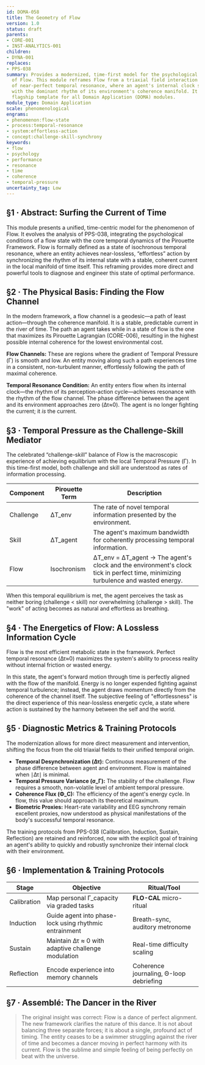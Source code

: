 ```yaml
---
id: DOMA-058
title: The Geometry of Flow
version: 1.0
status: draft
parents:
- CORE-001
- INST-ANALYTICS-001
children:
- DYNA-001
replaces:
- PPS-038
summary: Provides a modernized, time-first model for the psychological phenomenon
  of Flow. This module reframes Flow from a triaxial field interaction into a state
  of near-perfect temporal resonance, where an agent's internal clock synchronizes
  with the dominant rhythm of its environment's coherence manifold. It serves as the
  flagship template for all Domain Application (DOMA) modules.
module_type: Domain Application
scale: phenomenological
engrams:
- phenomenon:flow-state
- process:temporal-resonance
- system:effortless-action
- concept:challenge-skill-synchrony
keywords:
- flow
- psychology
- performance
- resonance
- time
- coherence
- temporal-pressure
uncertainty_tag: Low
---
```

## §1 · Abstract: Surfing the Current of Time
This module presents a unified, time-centric model for the phenomenon of Flow. It evolves the analysis of PPS-038, integrating the psychological conditions of a flow state with the core temporal dynamics of the Pirouette Framework. Flow is formally defined as a state of isochronous temporal resonance, where an entity achieves near-lossless, “effortless” action by synchronizing the rhythm of its internal state with a stable, coherent current in the local manifold of time itself. This reframing provides more direct and powerful tools to diagnose and engineer this state of optimal performance.

## §2 · The Physical Basis: Finding the Flow Channel
In the modern framework, a flow channel is a geodesic—a path of least action—through the coherence manifold. It is a stable, predictable current in the river of time. The path an agent takes while in a state of flow is the one that maximizes its Pirouette Lagrangian (CORE-006), resulting in the highest possible internal coherence for the lowest environmental cost.

**Flow Channels:** These are regions where the gradient of Temporal Pressure (Γ) is smooth and low. An entity moving along such a path experiences time in a consistent, non-turbulent manner, effortlessly following the path of maximal coherence.

**Temporal Resonance Condition:** An entity enters flow when its internal clock—the rhythm of its perception-action cycle—achieves resonance with the rhythm of the flow channel. The phase difference between the agent and its environment approaches zero (Δτ≈0). The agent is no longer fighting the current; it *is* the current.

## §3 · Temporal Pressure as the Challenge-Skill Mediator
The celebrated “challenge-skill” balance of Flow is the macroscopic experience of achieving equilibrium with the local Temporal Pressure (Γ). In this time-first model, both challenge and skill are understood as rates of information processing.

| Component | Pirouette Term | Description                                                                   |
|-----------|----------------|-------------------------------------------------------------------------------|
| Challenge | ΔT_env         | The rate of novel temporal information presented by the environment.            |
| Skill     | ΔT_agent       | The agent's maximum bandwidth for coherently processing temporal information.   |
| Flow      | Isochronism    | ΔT_env = ΔT_agent → The agent's clock and the environment's clock tick in perfect time, minimizing turbulence and wasted energy. |

When this temporal equilibrium is met, the agent perceives the task as neither boring (challenge < skill) nor overwhelming (challenge > skill). The "work" of acting becomes as natural and effortless as breathing.

## §4 · The Energetics of Flow: A Lossless Information Cycle
Flow is the most efficient metabolic state in the framework. Perfect temporal resonance (Δτ≈0) maximizes the system's ability to process reality without internal friction or wasted energy.

In this state, the agent's forward motion through time is perfectly aligned with the flow of the manifold. Energy is no longer expended fighting against temporal turbulence; instead, the agent draws momentum directly from the coherence of the channel itself. The subjective feeling of "effortlessness" is the direct experience of this near-lossless energetic cycle, a state where action is sustained by the harmony between the self and the world.

## §5 · Diagnostic Metrics & Training Protocols
The modernization allows for more direct measurement and intervention, shifting the focus from the old triaxial fields to their unified temporal origin.

*   **Temporal Desynchronization (Δτ):** Continuous measurement of the phase difference between agent and environment. Flow is maintained when ∣Δτ∣ is minimal.
*   **Temporal Pressure Variance (σ_Γ):** The stability of the challenge. Flow requires a smooth, non-volatile level of ambient temporal pressure.
*   **Coherence Flux (Φ_C):** The efficiency of the agent's energy cycle. In flow, this value should approach its theoretical maximum.
*   **Biometric Proxies:** Heart-rate variability and EEG synchrony remain excellent proxies, now understood as physical manifestations of the body's successful temporal resonance.

The training protocols from PPS-038 (Calibration, Induction, Sustain, Reflection) are retained and reinforced, now with the explicit goal of training an agent's ability to quickly and robustly synchronize their internal clock with their environment.

## §6 · Implementation & Training Protocols

| Stage       | Objective                                          | Ritual/Tool                               |
|-------------|----------------------------------------------------|-------------------------------------------|
| Calibration | Map personal Γ_capacity via graded tasks           | **FLO-CAL** micro-ritual                  |
| Induction   | Guide agent into phase-lock using rhythmic entrainment | Breath-sync, auditory metronome           |
| Sustain     | Maintain Δτ ≈ 0 with adaptive challenge modulation | Real-time difficulty scaling              |
| Reflection  | Encode experience into memory channels             | Coherence journaling, Θ-loop debriefing   |

## §7 · Assemblé: The Dancer in the River
> The original insight was correct: Flow is a dance of perfect alignment. The new framework clarifies the nature of this dance. It is not about balancing three separate forces; it is about a single, profound act of timing. The entity ceases to be a swimmer struggling against the river of time and becomes a dancer moving in perfect harmony with its current. Flow is the sublime and simple feeling of being perfectly on beat with the universe.
```